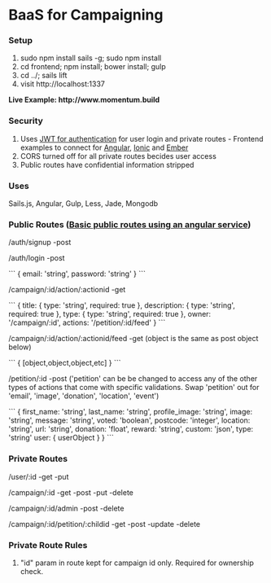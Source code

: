 <h1>BaaS for Campaigning</h1>

<h3>Setup</h3>
<ol>
<li>sudo npm install sails -g; sudo npm install</li>
<li>cd frontend; npm install; bower install; gulp</li>
<li>cd ../; sails lift</li>
<li>visit http://localhost:1337</li>
</ol>

<p><b>Live Example: http://www.momentum.build</b></p>

<h3>Security</h3>
<ol>
<li>Uses <a href="https://github.com/sahat/satellizer">JWT for authentication</a> for user login and private routes - Frontend examples to connect for <a href="https://github.com/sahat/satellizer">Angular</a>, <a href="http://ionicframework.com/" >Ionic</a> and <a href="https://github.com/jpadilla/ember-cli-simple-auth-token">Ember</a></li>
<li>CORS turned off for all private routes becides user access</li>
<!-- <p>CSRF on all private routes</p> -->
<li>Public routes have confidential information stripped</li>
</ol>

<h3>Uses</h3>
<p>Sails.js, Angular, Gulp, Less, Jade, Mongodb</p>

<h3>Public Routes (<a href="https://github.com/MomentumBuild/petition/blob/master/core/petition/app/service.js">Basic public routes using an angular service</a>)</h3>
<p>/auth/signup -post</p>
<p>/auth/login -post</p>
```
{
	email: 'string',
	password: 'string'
}
```
<p>/campaign/:id/action/:actionid -get</p>
```
{
	title: {
		type: 'string',
		required: true
	},
	description: {
		type: 'string',
		required: true
	},
	type: {
		type: 'string',
		required: true
	},
	owner: '/campaign/:id',
	actions: '/petition/:id/feed'
}
```
<p>/campaign/:id/action/:actionid/feed -get (object is the same as post object below)</p>
```
{
	[object,object,object,etc]
}
```
<p>/petition/:id -post ('petition' can be be changed to access any of the other types of actions that come with specific validations. Swap 'petition' out for 'email', 'image', 'donation', 'location', 'event')</p>
```
{
    first_name: 'string',
    last_name: 'string',
    profile_image: 'string',
    image: 'string',
    message: 'string',
    voted: 'boolean',
    postcode: 'integer',
    location: 'string',
    url: 'string',
    donation: 'float',
    reward: 'string',
    custom: 'json',
    type: 'string'
    user: { userObject }
}
```
<!-- <p>/petition/:id/feed -get</p>
```
{
	count: 'integer',
	actions: [
		{
		  	first_name: 'string',
		    last_name: 'string',
		    profile: 'string',
		   	image: 'string',
		    postcode: 'integer',
		    location: ['latitude', 'longditude'](array) or 'ip address'(string),
    		custom: 'json'
		    petition: '/petition/:id'
		}
	]
}
``` -->
<h3>Private Routes</h3>
<p>/user/:id -get -put</p>
<p>/campaign/:id -get -post -put -delete</p>
<p>/campaign/:id/admin -post -delete</p>
<p>/campaign/:id/petition/:childid -get -post -update -delete</p>

<h3>Private Route Rules</h3>
<ol>
<li>"id" param in route kept for campaign id only. Required for ownership check.</li>
</ol>

